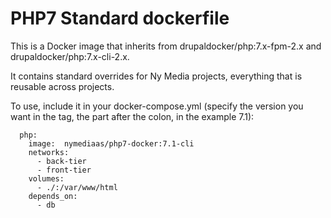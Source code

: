 # PHP7 Standard dockerfile

This is a Docker image that inherits from drupaldocker/php:7.x-fpm-2.x and drupaldocker/php:7.x-cli-2.x.

It contains standard overrides for Ny Media projects, everything that is reusable across projects.

To use, include it in your docker-compose.yml (specify the version you want in the tag, the part after the colon, in the example 7.1):

```
  php:
    image:  nymediaas/php7-docker:7.1-cli
    networks:
      - back-tier
      - front-tier
    volumes:
      - ./:/var/www/html
    depends_on:
      - db
```
